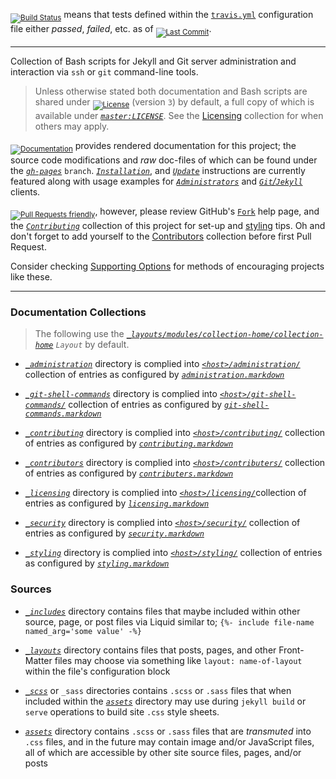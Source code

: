 <sub>[![Build Status][badge_travis_ci]][build_travis_ci]</sub> means that tests defined within the [`travis.yml`][gh_pages_travis_yml] configuration file either _passed_, _failed_, etc. as of <sub>[![Last Commit][badge_last_commit_gh_pages]][commits_gh_pages]</sub>.


___


Collection of Bash scripts for Jekyll and Git server administration and interaction via `ssh` or `git` command-line tools.


> Unless otherwise stated both documentation and Bash scripts are shared under <sub>[![License][badge_license]][docs_license_tldr]</sub> (version `3`) by default, a full copy of which is available under [_`master:LICENSE`_][license]. See the [Licensing][docs_licensing] collection for when others may apply.


<sub>[![Documentation][badge_docs_hosting]][docs_home]</sub> provides rendered documentation for this project; the source code modifications and _raw_ doc-files of which can be found under the [_`gh-pages`_][branch_gh_pages] `branch`. [_`Installation`_][docs_install], and [_`Update`_][docs_update] instructions are currently featured along with usage examples for [_`Administrators`_][docs_administration] and [_`Git`/`Jekyll`_][docs_git-shell-commands] clients.


<sub>[![Pull Requests friendly][badge_pr_requests]][help_pull_request]</sub>, however, please review GitHub's [`Fork`][help_fork] help page, and the [_`Contributing`_][docs_contributing] collection of this project for set-up and [styling][docs_styling] tips. Oh and don't forget to add yourself to the [Contributors][dir_contributers] collection before first Pull Request.


Consider checking [Supporting Options][docs_support] for methods of encouraging projects like these.


___


### Documentation Collections


> The following use the [_`_layouts/modules/collection-home/collection-home`_][gh_pages_layouts_collections_home_source] _`Layout`_ by default.


- [_`_administration`_][gh_pages_administration_dir] directory is complied into [_`<host>/administration/`_][docs_administration] collection of entries as configured by [_`administration.markdown`_][gh_pages_administration_source]

- [_`_git-shell-commands`_][gh_pages_git-shell-commands_dir] directory is complied into [_`<host>/git-shell-commands/`_][docs_git-shell-commands] collection of entries as configured by [_`git-shell-commands.markdown`_][gh_pages_git-shell-commands_source]

- [_`_contributing`_][gh_pages_contributing_dir] directory is complied into [_`<host>/contributing/`_][docs_contributing] collection of entries as configured by [_`contributing.markdown`_][gh_pages_contributing_source]

- [_`_contributors`_][gh_pages_contributers_dir] directory is complied into [_`<host>/contributers/`_][docs_contributers] collection of entries as configured by [_`contributers.markdown`_][gh_pages_contributers_source]

- [_`_licensing`_][gh_pages_licensing_dir] directory is complied into [_`<host>/licensing/`_][docs_licensing]collection of entries as configured by [_`licensing.markdown`_][gh_pages_licensing_source]

- [_`_security`_][gh_pages_security_dir] directory is complied into [_`<host>/security/`_][docs_security] collection of entries as configured by [_`security.markdown`_][gh_pages_security_source]

- [_`_styling`_][gh_pages_styling_dir] directory is complied into [_`<host>/styling/`_][docs_styling] collection of entries as configured by [_`styling.markdown`_][gh_pages_styling_source]


### Sources


- [_`_includes`_][gh_pages_includes_dir] directory contains files that maybe included within other source, page, or post files via Liquid similar to; `{%- include file-name named_arg='some value' -%}`

- [_`_layouts`_][gh_pages_layouts_dir] directory contains files that posts, pages, and other Front-Matter files may choose via something like `layout: name-of-layout` within the file's configuration block

- [_`_scss`_][gh_pages_scss_dir] or `_sass` directories contains `.scss` or `.sass` files that when included within the [_`assets`_][gh_pages_assets_dir] directory may use during `jekyll build` or `serve` operations to build site `.css` style sheets.

- [_`assets`_][gh_pages_assets_dir] directory contains `.scss` or `.sass` files that are _transmuted_ into `.css` files, and in the future may contain image and/or JavaScript files, all of which are accessible by other site source files, pages, and/or posts



[help_fork]: https://help.github.com/en/articles/fork-a-repo
[help_pull_request]: https://help.github.com/en/articles/about-pull-requests

[gh_pages-source]:https://github.com/S0AndS0/Jekyll_Admin/tree/gh-pages
[gh_pages]: https://s0ands0.github.io/Jekyll_Admin/
[branch_gh_pages]: https://github.com/S0AndS0/Jekyll_Admin/tree/gh-pages
[commits_gh_pages]: https://github.com/S0AndS0/Jekyll_Admin/commits/gh-pages

[gh_pages_includes_dir]: _includes
[gh_pages_layouts_dir]: _layouts
[gh_pages_scss_dir]: _scss
[gh_pages_assets_dir]: assets


[gh_pages_layouts_collections_home_source]: _layouts/modules/collection-home/collection-home
[gh_pages_layouts_collections_feeds_rss_entries_source]: _layouts/modules/feed-rss2/feed-rss2
[gh_pages_layouts_collections_feeds_atom_entries_source]: _layouts/modules/feed-atom/feed-atom

[gh_pages_administration_dir]: documentation/_administration
[gh_pages_administration_source]: administration.markdown

[gh_pages_git-shell-commands_dir]: documentation/_git-shell-commands
[gh_pages_git-shell-commands_source]: git-shell-commands.markdown

[gh_pages_licensing_dir]: documentation/_licensing
[gh_pages_licensing_source]: licensing.markdown

[gh_pages_contributing_dir]: documentation/_contributing
[gh_pages_contributing_source]: documentation/_contributing/contributing.markdown

[gh_pages_contributers_dir]: documentation/_contributers
[gh_pages_contributers_source]: documentation/_contributers/contributers.markdown

[gh_pages_security_dir]: documentation/_security
[gh_pages_security_source]: documentation/_security/security.markdown

[gh_pages_styling_dir]: documentation/_styling
[gh_pages_styling_source]: documentation/_styling/styling.markdown

[gh_pages_travis_yml]: .travis.yml


[license]: https://github.com/S0AndS0/Jekyll_Admin/blob/master/LICENSE
[docs_home]: https://s0ands0.github.io/Jekyll_Admin/
[docs_license_tldr]: https://s0ands0.github.io/Jekyll_Admin/licensing/gnu-agpl/
[docs_licensing]: https://s0ands0.github.io/Jekyll_Admin/licensing/
[docs_update]: https://s0ands0.github.io/Jekyll_Admin/administration/updating/
[docs_administration]: https://s0ands0.github.io/Jekyll_Admin/administration/
[docs_git-shell-commands]: https://s0ands0.github.io/Jekyll_Admin/git-shell-commands/
[docs_contributing]: https://s0ands0.github.io/Jekyll_Admin/contributing/
[docs_styling]: https://s0ands0.github.io/Jekyll_Admin/styling/
[dir_contributers]: documentation/_contributors/
[docs_contributers]: https://s0ands0.github.io/Jekyll_Admin/contributers/
[docs_security]: https://s0ands0.github.io/Jekyll_Admin/security/
[docs_styling]: https://s0ands0.github.io/Jekyll_Admin/styling/
[docs_support]: https://s0ands0.github.io/Jekyll_Admin/support/
[docs_install]: https://s0ands0.github.io/Jekyll_Admin/administration/installation/
[docs_updating]: https://s0ands0.github.io/Jekyll_Admin/administration/updating/


[build_travis_ci]: https://travis-ci.com/S0AndS0/Jekyll_Admin

[badge_travis_ci]: https://travis-ci.com/S0AndS0/Jekyll_Admin.svg?branch=gh-pages
[badge_last_commit_gh_pages]: https://img.shields.io/github/last-commit/S0AndS0/Jekyll_Admin/gh-pages.svg?color=005571
[badge_docs_hosting]: https://img.shields.io/website/https/s0ands0.github.io/Jekyll_Admin.svg?down_color=darkred&down_message=Offline&label=GitHub%20Pages&logo=github&logoColor=lightgreen&up_color=005571&up_message=Online

[badge_license]: https://img.shields.io/github/license/S0AndS0/Jekyll_Admin.svg?color=005571
[badge_pr_requests]: https://img.shields.io/badge/Pull_Request-friendly-005571.svg
